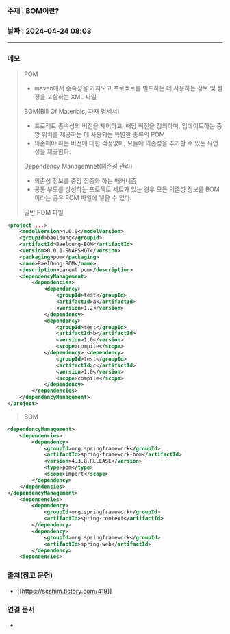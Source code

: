 ### 주제 : BOM이란?

### 날짜 : 2024-04-24 08:03
----
### 메모
> POM
> 	- maven에서 종속성을 가지오고 프로젝트를 빌드하는 데 사용하는 정보 및 설정을 포함하는 XML 파일
> 
> BOM(Bill Of Materials, 자재 명세서)
> 	- 프로젝트 종속성의 버전을 제어하고, 해당 버전을 정의하며, 업데이트하는 중앙 위치를 제공하는 데 사용되는 특별한 종류의 POM
> 	- 의존해야 하는 버전에 대한 걱정없이, 모듈에 의존성을 추가할 수 있는 유연성을 제공한다.
> 
> Dependency Managemnet(의존성 관리)
> 	- 의존성 정보를 중앙 집중화 하는 매커니즘
> 	- 공통 부모를 상성하는 프로젝트 세트가 있는 경우 모든 의존성 정보를 BOM이라는 공유 POM 파일에 넣을 수 있다.
> 
> 일반 POM 파일
```xml
<project ...> 
	<modelVersion>4.0.0</modelVersion> 
	<groupId>baeldung</groupId> 
	<artifactId>Baeldung-BOM</artifactId> 
	<version>0.0.1-SNAPSHOT</version> 
	<packaging>pom</packaging> 
	<name>BaelDung-BOM</name> 
	<description>parent pom</description> 
	<dependencyManagement> 
		<dependencies> 
			<dependency> 
				<groupId>test</groupId> 
				<artifactId>a</artifactId> 
				<version>1.2</version> 
			</dependency> 
			<dependency>
				<groupId>test</groupId> 
				<artifactId>b</artifactId> 
				<version>1.0</version> 
				<scope>compile</scope> 
			</dependency> <dependency> 
				<groupId>test</groupId> 
				<artifactId>c</artifactId> 
				<version>1.0</version> 
				<scope>compile</scope> 
			</dependency> 
		</dependencies> 
	</dependencyManagement> 
</project>
```
> BOM
```xml
<dependencyManagement>
	<dependencies> 
		<dependency> 
			<groupId>org.springframework</groupId> 
			<artifactId>spring-framework-bom</artifactId> 
			<version>4.3.8.RELEASE</version> 
			<type>pom</type> 
			<scope>import</scope> 
		</dependency> 
	</dependencies> 
</dependencyManagement>
	<dependencies> 
		<dependency> 
			<groupId>org.springframework</groupId> 
			<artifactId>spring-context</artifactId> 
		</dependency> 
		<dependency> 
			<groupId>org.springframework</groupId> 
			<artifactId>spring-web</artifactId> 
		</dependency> 
	<dependencies>
```

### 출처(참고 문헌)
- [[https://scshim.tistory.com/419]]

### 연결 문서
-
